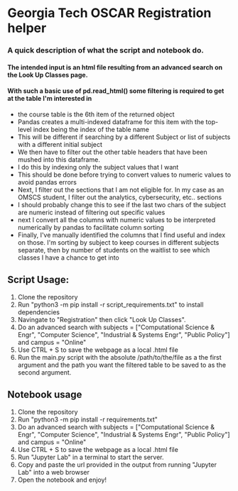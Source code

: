 # Georgia Tech OSCAR Registration helper
### A quick description of what the script and notebook do.
#### The intended input is an html file resulting from an advanced search on the Look Up Classes page.
#### With such a basic use of pd.read_html() some filtering is required to get at the table I'm interested in
- the course table is the 6th item of the returned object
- Pandas creates a multi-indexed dataframe for this item with the top-level index being the index of the table name
 - This will be different if searching by a different Subject or list of subjects with a different initial subject
- We then have to filter out the other table headers that have been mushed into this dataframe. 
 - I do this by indexing only the subject values that I want
 - This should be done before trying to convert values to numeric values to avoid pandas errors
- Next, I filter out the sections that I am not eligible for. In my case as an OMSCS student, I filter out the analytics, cybersecurity, etc.. sections
 - I should probably change this to see if the last two chars of the subject are numeric instead of filtering out specific values
- next I convert all the columns with numeric values to be interpreted numerically by pandas to facilitate column sorting
- Finally, I've manually identified the columns that I find useful and index on those. I'm sorting by subject to keep courses in different subjects separate, then by number of students on the waitlist to see which classes I have a chance to get into

## Script Usage: 
1. Clone the repository
1. Run "python3 -m pip install -r script_requirements.txt" to install dependencies
1. Navingate to "Registration" then click "Look Up Classes".
1. Do an advanced search with subjects = ["Computational Science & Engr", "Computer Science", "Industrial & Systems Engr", "Public Policy"] and campus = "Online"
1. Use CTRL + S to save the webpage as a local .html file
1. Run the main.py script with the absolute /path/to/the/file as a the first argument and the path you want the filtered table to be saved to as the second argument.

## Notebook usage
1. Clone the repository
1. Run "python3 -m pip install -r requirements.txt"
1. Do an advanced search with subjects = ["Computational Science & Engr", "Computer Science", "Industrial & Systems Engr", "Public Policy"] and campus = "Online"
1. Use CTRL + S to save the webpage as a local .html file
1. Run "Jupyter Lab" in a terminal to start the server.
1. Copy and paste the url provided in the output from running "Jupyter Lab" into a web browser
1. Open the notebook and enjoy!

